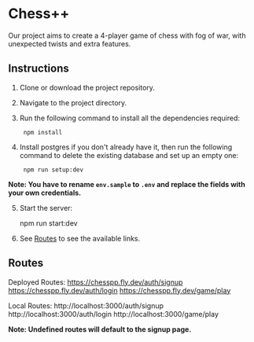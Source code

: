 # Chess++

Our project aims to create a 4-player game of chess with fog of war, with unexpected twists and extra features.

## Instructions

1. Clone or download the project repository.
2. Navigate to the project directory.
3. Run the following command to install all the dependencies required:

        npm install

4. Install postgres if you don't already have it, then run the following command to delete the existing database and set up an empty one:

        npm run setup:dev

**Note: You have to rename `env.sample` to `.env` and replace the fields with your own credentials.**

5. Start the server:

	npm run start:dev

6. See [Routes](#Routes) to see the available links.


## Routes

Deployed Routes:
https://chesspp.fly.dev/auth/signup
https://chesspp.fly.dev/auth/login
https://chesspp.fly.dev/game/play

Local Routes:
http://localhost:3000/auth/signup
http://localhost:3000/auth/login
http://localhost:3000/game/play

**Note: Undefined routes will default to the signup page.**
